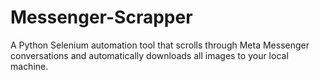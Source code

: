 # Messenger-Scrapper
A Python Selenium automation tool that scrolls through Meta Messenger conversations and automatically downloads all images to your local machine.
